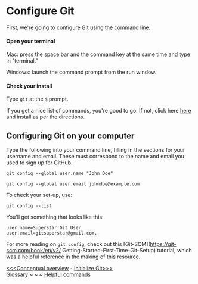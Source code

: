 # Configure Git

First, we're going to configure Git using the command line.  

#### Open your terminal

Mac: press the space bar and the command key at the same time and type in "terminal."

Windows: launch the command prompt from the run window. 

#### Check your install

Type `git` at the `$` prompt.

If you get a nice list of commands, you're good to go. If not, click here [here](http://git-scm.com/downloads) and install as per the directions.

## Configuring Git on your computer

Type the following into your command line, filling in the sections for your username and email. These must correspond to the name and email you used to sign up for GitHub.

`git config --global user.name "John Doe"`

`git config --global user.email johndoe@example.com`

To check your set-up, use:

`git config --list`

You'll get something that looks like this:

`user.name=Superstar Git User`  
`user.email=gitsuperstar@gmail.com.`  

For more reading on `git config`, check out this [Git-SCM](https://git-scm.com/book/en/v2/
Getting-Started-First-Time-Git-Setup) tutorial, which was a helpful reference in the making of this resource.  

[<<<Conceptual overview](concept.md) - [Initialize Git>>>](gitinit.md)  
[Glossary](glossary.md) ~ ~ ~ [Helpful commands](helpfulcommands.md)
